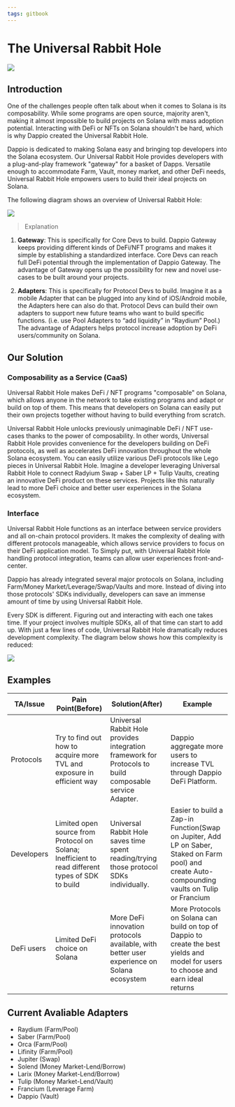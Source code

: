```yaml
---
tags: gitbook
---
```


# The Universal Rabbit Hole 


![](https://hackmd.io/_uploads/B1N9TARi5.jpg)


## Introduction
One of the challenges people often talk about when it comes to Solana is its composability. While some programs are open source, majority aren't, making it almost impossible to build projects on Solana with mass adoption potential. Interacting with DeFi or NFTs on Solana shouldn't be hard, which is why Dappio created the Universal Rabbit Hole.

Dappio is dedicated to making Solana easy and bringing top developers into the Solana ecosystem. Our Universal Rabbit Hole provides developers with a plug-and-play framework "gateway" for a basket of Dapps. Versatile enough to accommodate Farm, Vault, money market, and other DeFi needs, Universal Rabbit Hole empowers users to build their ideal projects on Solana.

The following diagram shows an overview of Universal Rabbit Hole:


![](https://hackmd.io/_uploads/HkewJRWsq.jpg)

> Explanation

1.   **Gateway**: This is specifically for Core Devs to build. Dappio Gateway keeps providing different kinds of DeFi/NFT programs and makes it simple by establishing a standardized interface. Core Devs can reach full DeFi potential through the implementation of Dappio Gateway. The advantage of Gateway opens up the possibility for new and novel use-cases to be built around your projects.

2.   **Adapters**: This is specifically for Protocol Devs to build. Imagine it as a mobile Adapter that can be plugged into any kind of iOS/Android mobile, the Adapters here can also do that. Protocol Devs can build their own adapters to support new future teams who want to build specific functions. (i.e. use Pool Adapters to “add liquidity” in “Raydium” Pool.) The advantage of Adapters helps protocol increase adoption by DeFi users/community on Solana.



## Our Solution

### Composability as a Service (CaaS)

Universal Rabbit Hole makes DeFi / NFT programs "composable" on Solana, which allows anyone in the network to take existing programs and adapt or build on top of them. This means that developers on Solana can easily put their own projects together without having to build everything from scratch. 

Universal Rabbit Hole unlocks previously unimaginable DeFi / NFT use-cases thanks to the power of composability. In other words, Universal Rabbit Hole provides convenience for the developers building on DeFi protocols, as well as accelerates DeFi innovation throughout the whole Solana ecosystem. You can easily utilize various DeFi protocols like Lego pieces in Universal Rabbit Hole. Imagine a developer leveraging Universal Rabbit Hole to connect Radyium Swap + Saber LP + Tulip Vaults, creating an innovative DeFi product on these services. Projects like this naturally lead to more DeFi choice and better user experiences in the Solana ecosystem. 


### Interface
Universal Rabbit Hole functions as an interface between service providers and all on-chain protocol providers. It makes the complexity of dealing with different protocols manageable, which allows service providers to focus on their DeFi application model. To Simply put, with Universal Rabbit Hole handling protocol integration, teams can allow user experiences front-and-center. 

Dappio has already integrated several major protocols on Solana, including Farm/Money Market/Leverage/Swap/Vaults and more. Instead of diving into those protocols' SDKs individually, developers can save an immense amount of time by using Universal Rabbit Hole.

Every SDK is different. Figuring out and interacting with each one takes time. If your project involves multiple SDKs, all of that time can start to add up. With just a few lines of code, Universal Rabbit Hole dramatically reduces development complexity. The diagram below shows how this complexity is reduced:


![](https://hackmd.io/_uploads/BJlzUsCiq.jpg)





## Examples 

| TA/Issue |Pain Point(Before)|Solution(After)|Example| 
| - | - | - | - | 
|Protocols|Try to find out how to acquire more TVL and exposure in efficient way| Universal Rabbit Hole provides integration framework for Protocols to build composable service Adapter. | Dappio aggregate more users to increase TVL through Dappio DeFi Platform. | 
|Developers|Limited open source from Protocol on Solana; Inefficient to read different types of SDK to build| Universal Rabbit Hole saves time spent reading/trying those protocol SDKs individually. | Easier to build a Zap-in Function(Swap on Jupiter, Add LP on Saber, Staked on Farm pool) and create Auto-compounding vaults on Tulip or Francium | 
|DeFi users| Limited DeFi choice on Solana| More DeFi innovation protocols available, with better user experience on Solana ecosystem |More Protocols on Solana can build on top of Dappio to create the best yields and model for users to choose and earn ideal returns | 



## Current Avaliable Adapters
- Raydium (Farm/Pool)
- Saber (Farm/Pool)
- Orca (Farm/Pool)
- Lifinity (Farm/Pool)
- Jupiter (Swap)
- Solend (Money Market-Lend/Borrow)
- Larix (Money Market-Lend/Borrow)
- Tulip (Money Market-Lend/Vault)
- Francium (Leverage Farm)
- Dappio (Vault)










